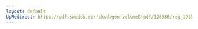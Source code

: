 ```yaml
---
layout: default
UpRedirect: https://pdf.swedeb.se/riksdagen-volumeG-pdf/198586/reg_198586__reg_02/reg_198586__reg_02_0028.pdf
---
```

